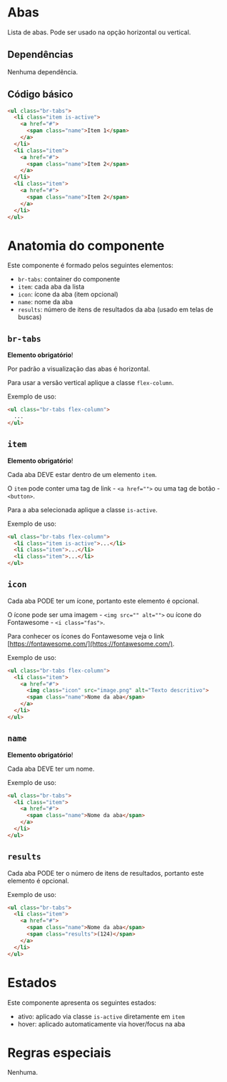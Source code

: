 # Abas

Lista de abas. Pode ser usado na opção horizontal ou vertical.

## Dependências

Nenhuma dependência.

## Código básico

```html
<ul class="br-tabs">
  <li class="item is-active">
    <a href="#">
      <span class="name">Item 1</span>
    </a>
  </li>
  <li class="item">
    <a href="#">
      <span class="name">Item 2</span>
    </a>
  </li>
  <li class="item">
    <a href="#">
      <span class="name">Item 2</span>
    </a>
  </li>
</ul>
```

# Anatomia do componente

Este componente é formado pelos seguintes elementos:

- `br-tabs`: container do componente
- `item`: cada aba da lista
- `icon`: ícone da aba (item opcional)
- `name`: nome da aba
- `results`: número de itens de resultados da aba (usado em telas de buscas)

## `br-tabs`

**Elemento obrigatório**!

Por padrão a visualização das abas é horizontal.

Para usar a versão vertical aplique a classe `flex-column`.

Exemplo de uso:

```html
<ul class="br-tabs flex-column">
  ...
</ul>
```

## `item`

**Elemento obrigatório**!

Cada aba DEVE estar dentro de um elemento `item`.

O `item` pode conter uma tag de link - `<a href="">` ou uma tag de botão - `<button>`.

Para a aba selecionada aplique a classe `is-active`.

Exemplo de uso:

```html
<ul class="br-tabs flex-column">
  <li class="item is-active">...</li>
  <li class="item">...</li>
  <li class="item">...</li>
</ul>
```

## `icon`

Cada aba PODE ter um ícone, portanto este elemento é opcional.

O ícone pode ser uma imagem - `<img src="" alt="">` ou ícone do Fontawesome - `<i class="fas">`.

Para conhecer os ícones do Fontawesome veja o link [https://fontawesome.com/](https://fontawesome.com/).

Exemplo de uso:

```html
<ul class="br-tabs flex-column">
  <li class="item">
    <a href="#">
      <img class="icon" src="image.png" alt="Texto descritivo">
      <span class="name">Nome da aba</span>
    </a>
  </li>
</ul>
```

## `name`

**Elemento obrigatório**!

Cada aba DEVE ter um nome.

Exemplo de uso:

```html
<ul class="br-tabs">
  <li class="item">
    <a href="#">
      <span class="name">Nome da aba</span>
    </a>
  </li>
</ul>
```

## `results`

Cada aba PODE ter o número de itens de resultados, portanto este elemento é opcional.

Exemplo de uso:

```html
<ul class="br-tabs">
  <li class="item">
    <a href="#">
      <span class="name">Nome da aba</span>
      <span class="results">(124)</span>
    </a>
  </li>
</ul>
```

# Estados

Este componente apresenta os seguintes estados:

- ativo: aplicado via classe `is-active` diretamente em `item`
- hover: aplicado automaticamente via hover/focus na aba

# Regras especiais

Nenhuma.
